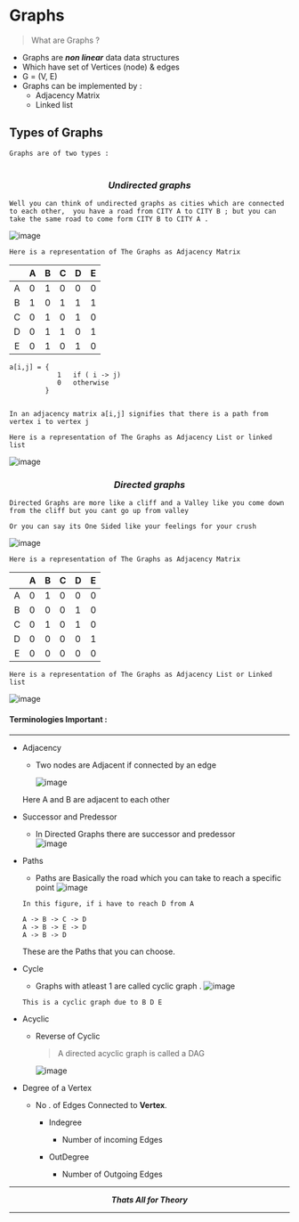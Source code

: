 # Graphs 

> What are Graphs ?

* Graphs are ***non linear*** data data structures
* Which have set of Vertices (node) & edges 
* G = (V, E)
* Graphs can be implemented by :  
    * Adjacency Matrix
    * Linked list 

##  __Types of Graphs__

``` Graphs are of two types : ```  
<br>
### <p align="center">*Undirected graphs*</p>
    Well you can think of undirected graphs as cities which are connected to each other,  you have a road from CITY A to CITY B ; but you can take the same road to come form CITY B to CITY A .    

![image](1.png)

```Here is a representation of The Graphs as Adjacency Matrix```

|  | A | B | C | D | E |
|:-:|---|---|---|---|---|
| A | 0 | 1 | 0 | 0 | 0 |
| B | 1 | 0 | 1 | 1 | 1 |
| C | 0 | 1 | 0 | 1 | 0 |
| D | 0 | 1 | 1 | 0 | 1 |
| E | 0 | 1 | 0 | 1 | 0 |


~~~ 
a[i,j] = {
            1   if ( i -> j)
            0   otherwise
         }


In an adjacency matrix a[i,j] signifies that there is a path from vertex i to vertex j 
~~~



```Here is a representation of The Graphs as Adjacency List or linked list```

![image](3.png)

### <p align="center">*Directed graphs*</p>

    Directed Graphs are more like a cliff and a Valley like you come down from the cliff but you cant go up from valley

    Or you can say its One Sided like your feelings for your crush

![image](2.png)

```Here is a representation of The Graphs as Adjacency Matrix```

|  | A | B | C | D | E |
|:-:|---|---|---|---|---|
| A | 0 | 1 | 0 | 0 | 0 |
| B | 0 | 0 | 0 | 1 | 0 |
| C | 0 | 1 | 0 | 1 | 0 |
| D | 0 | 0 | 0 | 0 | 1 |
| E | 0 | 0 | 0 | 0 | 0 |

```Here is a representation of The Graphs as Adjacency List or Linked list```

![image](4.png)


#### Terminologies Important : 
---

* Adjacency 
    * Two nodes are Adjacent if connected by an edge  

        ![image](5.png)

    Here A and B are adjacent to each other

* Successor and Predessor 

    * In Directed Graphs there are successor and predessor  
    ![image](6.png)

* Paths 

    * Paths are Basically the road which you can take to reach a specific point
    ![image](1.png)

    ```In this figure, if i have to reach D from A``` 

    ```
    A -> B -> C -> D  
    A -> B -> E -> D  
    A -> B -> D  
    ```
    These are the Paths that you can choose.

* Cycle

    * Graphs with atleast 1 are called cyclic graph .
    ![image](1.png)

    ```This is a cyclic graph due to B D E ```

* Acyclic 
    
    * Reverse of Cyclic 

        > A directed acyclic graph is called a DAG  

        ![image](7.png)


* Degree of a Vertex 

    * No . of Edges Connected to **Vertex**.

        * Indegree  
            - Number of incoming Edges

        * OutDegree  
            - Number of Outgoing Edges


---
***<p align="center">Thats All for Theory</p>***  

---



